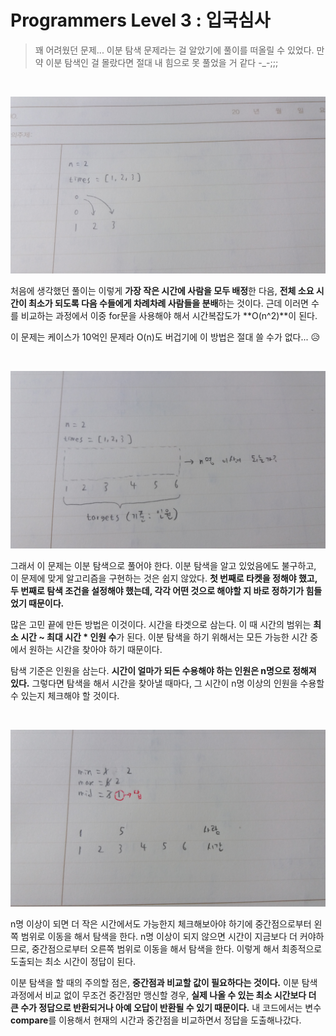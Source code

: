 # Programmers Level 3 : 입국심사

> 꽤 어려웠던 문제... 이분 탐색 문제라는 걸 알았기에 풀이를 떠올릴 수 있었다. 만약 이분 탐색인 걸 몰랐다면 절대 내 힘으로 못 풀었을 거 같다 -_-;;;

<br>

![KakaoTalk_20210709_213624807](README.assets/KakaoTalk_20210709_213624807.jpg)

처음에 생각했던 풀이는 이렇게 **가장 작은 시간에 사람을 모두 배정**한 다음, **전체 소요 시간이 최소가 되도록 다음 수들에게 차례차례 사람들을 분배**하는 것이다. 근데 이러면 수를 비교하는 과정에서 이중 for문을 사용해야 해서 시간복잡도가 **O(n^2)**이 된다.

이 문제는 케이스가 10억인 문제라 O(n)도 버겁기에 이 방법은 절대 쓸 수가 없다... 😥

<br>

![KakaoTalk_20210709_213624807_01](README.assets/KakaoTalk_20210709_213624807_01.jpg)

그래서 이 문제는 이분 탐색으로 풀어야 한다. 이분 탐색을 알고 있었음에도 불구하고, 이 문제에 맞게 알고리즘을 구현하는 것은 쉽지 않았다. **첫 번째로 타켓을 정해야 했고, 두 번째로 탐색 조건을 설정해야 했는데, 각각 어떤 것으로 해야할 지 바로 정하기가 힘들었기 때문이다.**

많은 고민 끝에 만든 방법은 이것이다. 시간을 타겟으로 삼는다. 이 때 시간의 범위는 **최소 시간 ~ 최대 시간 \* 인원 수**가 된다. 이분 탐색을 하기 위해서는 모든 가능한 시간 중에서 원하는 시간을 찾아야 하기 때문이다.

탐색 기준은 인원을 삼는다. **시간이 얼마가 되든 수용해야 하는 인원은 n명으로 정해져 있다.** 그렇다면 탐색을 해서 시간을 찾아낼 때마다, 그 시간이 n명 이상의 인원을 수용할 수 있는지 체크해야 할 것이다.

<br>

![KakaoTalk_20210709_213624807_02](README.assets/KakaoTalk_20210709_213624807_02.jpg)

n명 이상이 되면 더 작은 시간에서도 가능한지 체크해보아야 하기에 중간점으로부터 왼쪽 범위로 이동을 해서 탐색을 한다. n명 이상이 되지 않으면 시간이 지금보다 더 커야하므로, 중간점으로부터 오른쪽 범위로 이동을 해서 탐색을 한다. 이렇게 해서 최종적으로 도출되는 최소 시간이 정답이 된다.

이분 탐색을 할 때의 주의할 점은, **중간점과 비교할 값이 필요하다는 것이다.** 이분 탐색 과정에서 비교 없이 무조건 중간점만 맹신할 경우, **실제 나올 수 있는 최소 시간보다 더 큰 수가 정답으로 반환되거나 아예 오답이 반환될 수 있기 때문이다.** 내 코드에서는 변수 **compare**를 이용해서 현재의 시간과 중간점을 비교하면서 정답을 도출해나갔다.